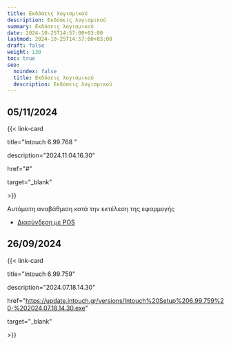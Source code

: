 ```yaml
---
title: Εκδόσεις λογισμικού
description: Εκδόσεις λογισμικού
summary: Εκδόσεις λογισμικού
date: 2024-10-25T14:57:00+03:00
lastmod: 2024-10-25T14:57:00+03:00
draft: false
weight: 130
toc: true
seo:
  noindex: false
  title: Εκδόσεις λογισμικού
  description: Εκδόσεις λογισμικού
---
```

## 05/11/2024

{{< link-card

  title="Intouch 6.99.768 "

  description="2024.11.04.16.30"

  href="#"

  target="_blank"

\>}}

Αυτόματη αναβάθμιση κατά την εκτέλεση της εφαρμογής

* [Διασύνδεση με POS](https://wiki.wizcom.gr/intouch/docs/settings/intouch-eftpos-setup-guide)

## 26/09/2024

{{< link-card

  title="Intouch 6.99.759"

  description="2024.07.18.14.30"

  href="https://update.intouch.gr/versions/Intouch%20Setup%206.99.759%20-%202024.07.18.14.30.exe"

  target="_blank"

\>}}
